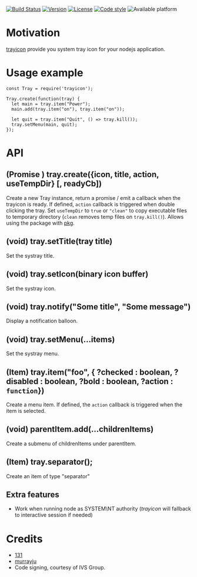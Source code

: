 [![Build Status](https://github.com/131/trayicon/actions/workflows/deploy.yml/badge.svg?branch=master)](https://github.com/131/trayicon/actions/workflows/deploy.yml)
[![Version](https://img.shields.io/npm/v/trayicon.svg)](https://www.npmjs.com/package/trayicon)
[![License](https://img.shields.io/badge/license-MIT-blue.svg)](http://opensource.org/licenses/MIT)
[![Code style](https://img.shields.io/badge/code%2fstyle-ivs-green.svg)](https://www.npmjs.com/package/eslint-plugin-ivs)
![Available platform](https://img.shields.io/badge/platform-win32-blue.svg)


# Motivation
[trayicon](https://github.com/131/trayicon) provide you system tray icon for your nodejs application.


# Usage example
```
const Tray = require('trayicon');

Tray.create(function(tray) {
  let main = tray.item("Power");
  main.add(tray.item("on"), tray.item("on"));

  let quit = tray.item("Quit", () => tray.kill());
  tray.setMenu(main, quit);
});
```


# API

## (Promise <Tray>) tray.create({icon, title, action, useTempDir} [, readyCb])
Create a new Tray instance, return a promise / emit a callback when the trayicon is ready.
If defined, `action` callback is triggered when double clicking the tray.
Set `useTempDir` to `true` or `"clean"` to copy executable files to temporary directory (`clean` removes temp files on `tray.kill()`). Allows using the package with [pkg](https://www.npmjs.com/package/pkg).

## (void) tray.setTitle(tray title)
Set the systray title.

## (void) tray.setIcon(binary icon buffer)
Set the systray icon.

## (void) tray.notify("Some title", "Some message")
Display a notification balloon.

## (void) tray.setMenu(...items)
Set the systray menu.

## (Item) tray.item("foo", { ?checked : boolean, ?disabled : boolean, ?bold : boolean, ?action : `function`})
Create a menu item. If defined, the `action` callback is triggered when the item is selected. 

## (void) parentItem.add(...childrenItems)
Create a submenu of childrenItems under parentItem.

## (Item) tray.separator();
Create an item of type "separator"


## Extra features
* Work when running node as SYSTEM\NT authority (*trayicon* will fallback to interactive session if needed)


# Credits 
* [131](https://github.com/131)
* [murrayju](https://github.com/murrayju/CreateProcessAsUser)
* Code signing, courtesy of IVS Group.

